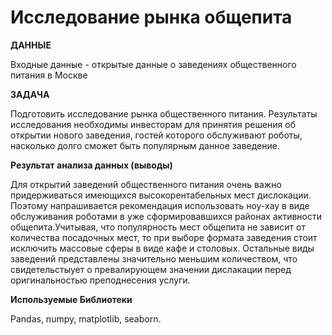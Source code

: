 # Исследование рынка общепита

**ДАННЫЕ**

Входные данные - открытые данные о заведениях общественного питания в Москве

**ЗАДАЧА**

Подготовить исследование рынка общественного питания.
Результаты исследования необходимы инвесторам для принятия решения об открытии нового заведения, гостей которого обслуживают роботы, насколько долго сможет быть популярным данное заведение.

**Результат анализа данных (выводы)**

Для открытий заведений общественного питания очень важно придерживаться имеющихся высокорентабельных мест дислокации. Поэтому напрашивается рекомендация использовать ноу-хау в виде обслуживания роботами в уже сформировавшихся районах активности общепита.Учитывая, что популярность мест общепита не зависит от количества посадочных мест, то при выборе формата заведения стоит исключить массовые сферы в виде кафе и столовых. Остальные виды заведений представлены значительно меньшим количеством, что свидетельстыует о превалирующем значении дислакации перед оригинальностью преподнесения услуги.

**Используемые Библиотеки**

Pandas, numpy, matplotlib, seaborn.
